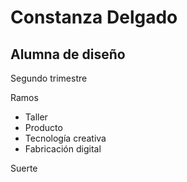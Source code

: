 # Constanza Delgado

## Alumna de diseño

Segundo trimestre

Ramos

* Taller
* Producto
* Tecnología creativa
* Fabricación digital

Suerte
